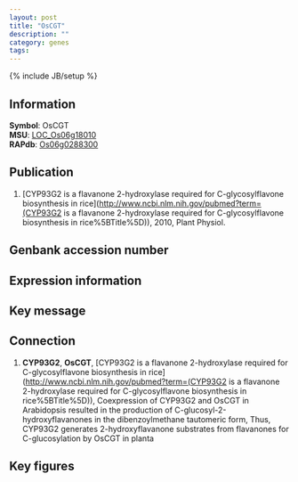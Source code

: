 ```yaml
---
layout: post
title: "OsCGT"
description: ""
category: genes
tags: 
---
```

{% include JB/setup %}

## Information
__Symbol__: OsCGT  
__MSU__: [LOC_Os06g18010](http://rice.plantbiology.msu.edu/cgi-bin/ORF_infopage.cgi?orf=LOC_Os06g18010)  
__RAPdb__: [Os06g0288300](http://rapdb.dna.affrc.go.jp/viewer/gbrowse_details/irgsp1?name=Os06g0288300)  

## Publication
1. [CYP93G2 is a flavanone 2-hydroxylase required for C-glycosylflavone biosynthesis in rice](http://www.ncbi.nlm.nih.gov/pubmed?term=(CYP93G2 is a flavanone 2-hydroxylase required for C-glycosylflavone biosynthesis in rice%5BTitle%5D)), 2010, Plant Physiol.

## Genbank accession number

## Expression information

## Key message

## Connection
1. __CYP93G2__, __OsCGT__, [CYP93G2 is a flavanone 2-hydroxylase required for C-glycosylflavone biosynthesis in rice](http://www.ncbi.nlm.nih.gov/pubmed?term=(CYP93G2 is a flavanone 2-hydroxylase required for C-glycosylflavone biosynthesis in rice%5BTitle%5D)),  Coexpression of CYP93G2 and OsCGT in Arabidopsis resulted in the production of C-glucosyl-2-hydroxyflavanones in the dibenzoylmethane tautomeric form, Thus, CYP93G2 generates 2-hydroxyflavanone substrates from flavanones for C-glucosylation by OsCGT in planta

## Key figures


